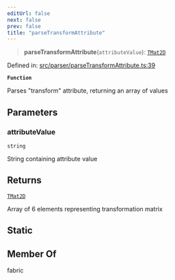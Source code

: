 ```yaml
---
editUrl: false
next: false
prev: false
title: "parseTransformAttribute"
---
```


> **parseTransformAttribute**(`attributeValue`): [`TMat2D`](/api/type-aliases/tmat2d/)

Defined in: [src/parser/parseTransformAttribute.ts:39](https://github.com/fabricjs/fabric.js/blob/977f797255d8c56b5b68360b0d45bed33697d2e8/src/parser/parseTransformAttribute.ts#L39)

**`Function`**

Parses "transform" attribute, returning an array of values

## Parameters

### attributeValue

`string`

String containing attribute value

## Returns

[`TMat2D`](/api/type-aliases/tmat2d/)

Array of 6 elements representing transformation matrix

## Static

## Member Of

fabric
